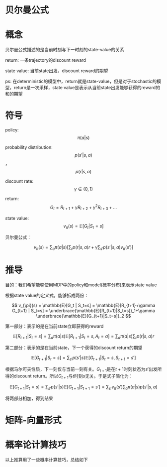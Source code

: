 # 贝尔曼公式

# 概念

贝尔曼公式描述的是当前时刻与下一时刻的state-value的关系

return: 一条trajectory的discount reward

state value: 当前state出发，discount reward的期望

ps: 在deterministic的模型中，return就是state-value，但是对于stochastic的模型，return是一次采样，state value是表示从当前state出发能够获得的reward的和的期望

# 符号

policy: $$\pi(a|s)$$

probability distribution: $$p(s'|s, a)$$，$$p(r|s, a)$$

discount rate: $$\gamma \in (0, 1)$$

return: $$G_t = R_{t+1}+\gamma R_{t+2}+ \gamma^2 R_{t+3} +\dots$$

state value: $$v_{\pi}(s) = \mathbb{E}[G_t | S_t=s]$$

贝尔曼公式：

$$
v_{\pi}(s)=\sum_a \pi(a|s) \bigg[\sum_r p(r|s, a)r + \gamma \sum_{s'} p(s'|s, a)v_{\pi}(s') \bigg]
$$

# 推导

目的：我们希望能够使用MDP中的policy和model(概率分布)来表示state value

根据state value的定义式，能够拆成两份：

 

$$
v_{\pi}(s) = \mathbb{E}[G_t | S_t=s] = \mathbb{E}[R_{t+1}+\gamma G_{t+1} | S_t=s] = \underbrace{\mathbb{E}[R_{t+1}|S_t=s]}_1+\gamma \underbrace{\mathbb{E}[G_{t+1}|S_t=s]}_2
$$

第一部分：表示的是在当前state立即获得的reward

$$
\mathbb{E}[R_{t+1}|S_t=s] = \sum_a \pi(a|s) \mathbb{E}[R_{t+1}|S_t=s, A_t=a] = \sum_a \pi(a|s) \sum_r p(r|s, a)r
$$

第二部分：表示的是在当前state，下一个获得的discount return的期望

$$
\mathbb{E}[G_{t+1}|S_t=s] = \sum_{s'} p(s'|s) \mathbb{E}[G_{t+1}|S_t=s, S_{t+1}=s']
$$

根据马尔可夫性质，下一刻仅与当前一刻有关。$G_{t+1}$是在$t+1$时刻状态为$s'$出发所得的discount return。所以$G_{t+1}$与$t$时刻$s$无关。于是式子简化为：

$$
\mathbb{E}[G_{t+1}|S_t=s] = \sum_{s'} p(s'|s) \mathbb{E}[G_{t+1}|S_{t+1}=s'] = \sum_{s'}v_{\pi}(s') \sum_a  \pi (a|s)p(s'|s,a)
$$

将两部分相加，得到结果

# 矩阵-向量形式

# 概率论计算技巧

以上推算用了一些概率计算技巧，总结如下
